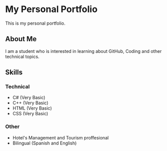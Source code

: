 # My Personal Portfolio
This is my personal portfolio.

## About Me
I am a student who is interested in learning about GitHub, Coding and other technical topics.

## Skills

### Technical
* C# (Very Basic)
* C++ (Very Basic)
* HTML (Very Basic)
* CSS (Very Basic)

### Other
* Hotel's Management and Tourism proffesional
* Bilingual (Spanish and English)

